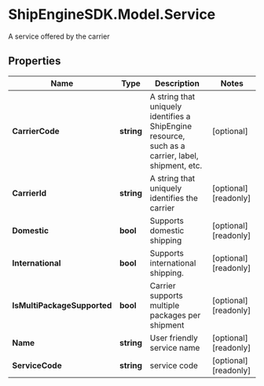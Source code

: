 # ShipEngineSDK.Model.Service
A service offered by the carrier

## Properties

Name | Type | Description | Notes
------------ | ------------- | ------------- | -------------
**CarrierCode** | **string** | A string that uniquely identifies a ShipEngine resource, such as a carrier, label, shipment, etc. | [optional] 
**CarrierId** | **string** | A string that uniquely identifies the carrier | [optional] [readonly] 
**Domestic** | **bool** | Supports domestic shipping | [optional] [readonly] 
**International** | **bool** | Supports international shipping. | [optional] [readonly] 
**IsMultiPackageSupported** | **bool** | Carrier supports multiple packages per shipment | [optional] [readonly] 
**Name** | **string** | User friendly service name | [optional] [readonly] 
**ServiceCode** | **string** | service code | [optional] [readonly] 

